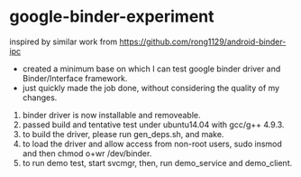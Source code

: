 # google-binder-experiment

inspired by similar work from https://github.com/rong1129/android-binder-ipc

- created a minimum base on which I can test google binder driver and Binder/Interface framework.
- just quickly made the job done, without considering the quality of my changes.

1. binder driver is now installable and removeable.
2. passed build and tentative test under ubuntu14.04 with gcc/g++ 4.9.3.
3. to build the driver, please run gen_deps.sh, and make.
4. to load the driver and allow access from non-root users, sudo insmod and then chmod o+wr /dev/binder.
5. to run demo test, start svcmgr, then, run demo_service and demo_client.



